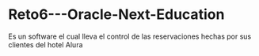 # Reto6---Oracle-Next-Education
Es un software el cual lleva el control de las reservaciones hechas por sus clientes del hotel Alura
